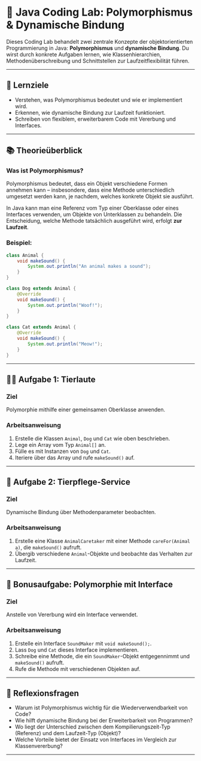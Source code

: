 
# 🧪 Java Coding Lab: Polymorphismus & Dynamische Bindung

Dieses Coding Lab behandelt zwei zentrale Konzepte der objektorientierten Programmierung in Java: **Polymorphismus** und **dynamische Bindung**. Du wirst durch konkrete Aufgaben lernen, wie Klassenhierarchien, Methodenüberschreibung und Schnittstellen zur Laufzeitflexibilität führen.

---

## 🎯 Lernziele

- Verstehen, was Polymorphismus bedeutet und wie er implementiert wird.
- Erkennen, wie dynamische Bindung zur Laufzeit funktioniert.
- Schreiben von flexiblem, erweiterbarem Code mit Vererbung und Interfaces.

---

## 📚 Theorieüberblick

### Was ist Polymorphismus?

Polymorphismus bedeutet, dass ein Objekt verschiedene Formen annehmen kann – insbesondere, dass eine Methode unterschiedlich umgesetzt werden kann, je nachdem, welches konkrete Objekt sie ausführt.

In Java kann man eine Referenz vom Typ einer Oberklasse oder eines Interfaces verwenden, um Objekte von Unterklassen zu behandeln. Die Entscheidung, welche Methode tatsächlich ausgeführt wird, erfolgt **zur Laufzeit**.

### Beispiel:

```java
class Animal {
    void makeSound() {
        System.out.println("An animal makes a sound");
    }
}

class Dog extends Animal {
    @Override
    void makeSound() {
        System.out.println("Woof!");
    }
}

class Cat extends Animal {
    @Override
    void makeSound() {
        System.out.println("Meow!");
    }
}
```

---

## 👨‍💻 Aufgabe 1: Tierlaute

### Ziel  
Polymorphie mithilfe einer gemeinsamen Oberklasse anwenden.

### Arbeitsanweisung  
1. Erstelle die Klassen `Animal`, `Dog` und `Cat` wie oben beschrieben.  
2. Lege ein Array vom Typ `Animal[]` an.  
3. Fülle es mit Instanzen von `Dog` und `Cat`.  
4. Iteriere über das Array und rufe `makeSound()` auf.

---

## 🧠 Aufgabe 2: Tierpflege-Service

### Ziel  
Dynamische Bindung über Methodenparameter beobachten.

### Arbeitsanweisung  
1. Erstelle eine Klasse `AnimalCaretaker` mit einer Methode `careFor(Animal a)`, die `makeSound()` aufruft.  
2. Übergib verschiedene `Animal`-Objekte und beobachte das Verhalten zur Laufzeit.


---

## 🚀 Bonusaufgabe: Polymorphie mit Interface

### Ziel  
Anstelle von Vererbung wird ein Interface verwendet.

### Arbeitsanweisung  
1. Erstelle ein Interface `SoundMaker` mit `void makeSound();`.  
2. Lass `Dog` und `Cat` dieses Interface implementieren.  
3. Schreibe eine Methode, die ein `SoundMaker`-Objekt entgegennimmt und `makeSound()` aufruft.  
4. Rufe die Methode mit verschiedenen Objekten auf.


---

## 📝 Reflexionsfragen

- Warum ist Polymorphismus wichtig für die Wiederverwendbarkeit von Code?
- Wie hilft dynamische Bindung bei der Erweiterbarkeit von Programmen?
- Wo liegt der Unterschied zwischen dem Kompilierungszeit-Typ (Referenz) und dem Laufzeit-Typ (Objekt)?
- Welche Vorteile bietet der Einsatz von Interfaces im Vergleich zur Klassenvererbung?

---
